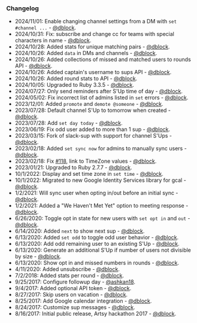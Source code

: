 ### Changelog

* 2024/11/01: Enable changing channel settings from a DM with `set #channel ...` - [@dblock](https://github.com/dblock).
* 2024/10/31: Fix: subscribe and change cc for teams with special characters in name - [@dblock](https://github.com/dblock).
* 2024/10/28: Added stats for unique matching pairs - [@dblock](https://github.com/dblock).
* 2024/10/26: Added `data` in DMs and channels - [@dblock](https://github.com/dblock).
* 2024/10/26: Added collections of missed and matched users to rounds API - [@dblock](https://github.com/dblock).
* 2024/10/26: Added captain's username to sups API - [@dblock](https://github.com/dblock).
* 2024/10/26: Added round stats to API - [@dblock](https://github.com/dblock).
* 2024/10/05: Upgraded to Ruby 3.3.5 - [@dblock](https://github.com/dblock).
* 2024/07/27: Only send reminders after S'Up time of day - [@dblock](https://github.com/dblock).
* 2024/05/02: Fix incorrect list of admins listed in `set` errors - [@dblock](https://github.com/dblock).
* 2023/12/01: Added `promote` and `demote @someone` - [@dblock](https://github.com/dblock).
* 2023/07/28: Default channel S'Up to tomorrow when created - [@dblock](https://github.com/dblock).
* 2023/07/28: Add `set day today` - [@dblock](https://github.com/dblock).
* 2023/06/19: Fix odd user added to more than 1 sup - [@dblock](https://github.com/dblock).
* 2023/03/15: Fork of slack-sup with support for channel S'Ups - [@dblock](https://github.com/dblock).
* 2023/02/18: Added `set sync now` for admins to manually sync users - [@dblock](https://github.com/dblock).
* 2023/02/18: Fix [#118](https://github.com/dblock/slack-sup2/issues/118), link to TimeZone values - [@dblock](https://github.com/dblock).
* 2023/01/21: Upgraded to Ruby 2.7.7 - [@dblock](https://github.com/dblock).
* 10/1/2022: Display and set time zone in `set time` - [@dblock](https://github.com/dblock).
* 10/1/2022: Migrated to new Google Identity Services library for gcal - [@dblock](https://github.com/dblock).
* 1/2/2021: Will sync user when opting in/out before an initial sync - [@dblock](https://github.com/dblock).
* 1/2/2021: Added a "We Haven't Met Yet" option to meeting response - [@dblock](https://github.com/dblock).
* 6/26/2020: Toggle opt in state for new users with `set opt in` and `out` - [@dblock](https://github.com/dblock).
* 6/14/2020: Added `next` to show next sup - [@dblock](https://github.com/dblock).
* 6/13/2020: Added `set odd` to toggle odd user behavior - [@dblock](https://github.com/dblock).
* 6/13/2020: Add odd remaining user to an existing S'Up - [@dblock](https://github.com/dblock).
* 6/13/2020: Generate an additional S'Up if number of users not divisible by size - [@dblock](https://github.com/dblock).
* 6/13/2020: Show opt in and missed numbers in rounds - [@dblock](https://github.com/dblock).
* 4/11/2020: Added unsubscribe - [@dblock](https://github.com/dblock).
* 7/2/2018: Added stats per round - [@dblock](https://github.com/dblock).
* 9/25/2017: Configure followup day - [@ashkan18](https://github.com/ashkan18).
* 9/4/2017: Added optional API token - [@dblock](https://github.com/dblock).
* 8/27/2017: Skip users on vacation - [@dblock](https://github.com/dblock).
* 8/25/2017: Add Google calendar integration - [@dblock](https://github.com/dblock).
* 8/24/2017: Customize sup messages - [@dblock](https://github.com/dblock).
* 8/16/2017: Initial public release, Artsy hackathon 2017 - [@dblock](https://github.com/dblock).
